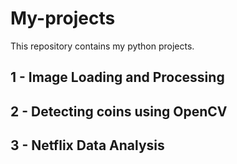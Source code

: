 # My-projects
This repository contains my python projects. 

## 1 - Image Loading and Processing
## 2 - Detecting coins using OpenCV
## 3 - Netflix Data Analysis
 
